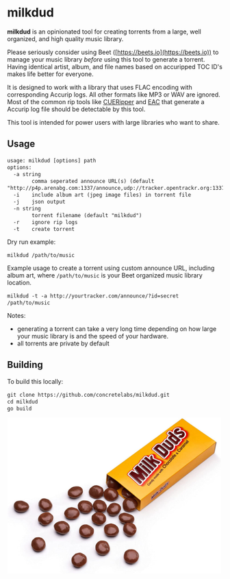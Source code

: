 # milkdud

**milkdud** is an opinionated tool for creating torrents from a large, well organized, and high quality music library.

Please seriously consider using Beet ([https://beets.io](https://beets.io)) to manage your music library *before* using this tool to generate a torrent. Having identical artist, album, and file names based on accuripped TOC ID's makes life better for everyone.

It is designed to work with a library that uses FLAC encoding with corresponding Accurip logs. All other formats like MP3 or WAV are ignored. Most of the common rip tools like [CUERipper](http://cue.tools/wiki/CUERipper) and [EAC](https://www.exactaudiocopy.de/) that generate a Accurip log file should be detectable by this tool.

This tool is intended for power users with large libraries who want to share.

## Usage

```
usage: milkdud [options] path
options:
  -a string
        comma seperated announce URL(s) (default "http://p4p.arenabg.com:1337/announce,udp://tracker.opentrackr.org:1337/announce,udp://tracker.openbittorrent.com:6969/announce")
  -i    include album art (jpeg image files) in torrent file
  -j    json output
  -n string
        torrent filename (default "milkdud")
  -r    ignore rip logs
  -t    create torrent
```

Dry run example:
```
milkdud /path/to/music
```

Example usage to create a torrent using custom announce URL, including album art, where `/path/to/music` is your Beet organized music library location.

```
milkdud -t -a http://yourtracker.com/announce/?id=secret /path/to/music
```

Notes:
* generating a torrent can take a very long time depending on how large your music library is and the speed of your hardware.
* all torrents are private by default

## Building

To build this locally:
```
git clone https://github.com/concretelabs/milkdud.git
cd milkdud
go build
```

<img src="milkduds.jpg" width="500px" />